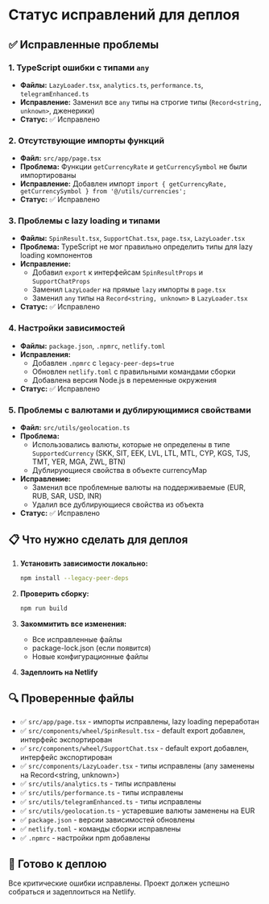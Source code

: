 # Статус исправлений для деплоя

## ✅ Исправленные проблемы

### 1. TypeScript ошибки с типами `any`
- **Файлы:** `LazyLoader.tsx`, `analytics.ts`, `performance.ts`, `telegramEnhanced.ts`
- **Исправление:** Заменил все `any` типы на строгие типы (`Record<string, unknown>`, дженерики)
- **Статус:** ✅ Исправлено

### 2. Отсутствующие импорты функций
- **Файл:** `src/app/page.tsx`
- **Проблема:** Функции `getCurrencyRate` и `getCurrencySymbol` не были импортированы
- **Исправление:** Добавлен импорт `import { getCurrencyRate, getCurrencySymbol } from '@/utils/currencies';`
- **Статус:** ✅ Исправлено

### 3. Проблемы с lazy loading и типами
- **Файлы:** `SpinResult.tsx`, `SupportChat.tsx`, `page.tsx`, `LazyLoader.tsx`
- **Проблема:** TypeScript не мог правильно определить типы для lazy loading компонентов
- **Исправление:** 
  - Добавил `export` к интерфейсам `SpinResultProps` и `SupportChatProps`
  - Заменил `LazyLoader` на прямые `lazy` импорты в `page.tsx`
  - Заменил `any` типы на `Record<string, unknown>` в `LazyLoader.tsx`
- **Статус:** ✅ Исправлено

### 4. Настройки зависимостей
- **Файлы:** `package.json`, `.npmrc`, `netlify.toml`
- **Исправления:**
  - Добавлен `.npmrc` с `legacy-peer-deps=true`
  - Обновлен `netlify.toml` с правильными командами сборки
  - Добавлена версия Node.js в переменные окружения
- **Статус:** ✅ Исправлено

### 5. Проблемы с валютами и дублирующимися свойствами
- **Файл:** `src/utils/geolocation.ts`
- **Проблема:** 
  - Использовались валюты, которые не определены в типе `SupportedCurrency` (SKK, SIT, EEK, LVL, LTL, MTL, CYP, KGS, TJS, TMT, YER, MGA, ZWL, BTN)
  - Дублирующиеся свойства в объекте currencyMap
- **Исправление:** 
  - Заменил все проблемные валюты на поддерживаемые (EUR, RUB, SAR, USD, INR)
  - Удалил все дублирующиеся свойства из объекта
- **Статус:** ✅ Исправлено

## 📋 Что нужно сделать для деплоя

1. **Установить зависимости локально:**
   ```bash
   npm install --legacy-peer-deps
   ```

2. **Проверить сборку:**
   ```bash
   npm run build
   ```

3. **Закоммитить все изменения:**
   - Все исправленные файлы
   - package-lock.json (если появится)
   - Новые конфигурационные файлы

4. **Задеплоить на Netlify**

## 🔍 Проверенные файлы

- ✅ `src/app/page.tsx` - импорты исправлены, lazy loading переработан
- ✅ `src/components/wheel/SpinResult.tsx` - default export добавлен, интерфейс экспортирован
- ✅ `src/components/wheel/SupportChat.tsx` - default export добавлен, интерфейс экспортирован
- ✅ `src/components/LazyLoader.tsx` - типы исправлены (any заменены на Record<string, unknown>)
- ✅ `src/utils/analytics.ts` - типы исправлены
- ✅ `src/utils/performance.ts` - типы исправлены
- ✅ `src/utils/telegramEnhanced.ts` - типы исправлены
- ✅ `src/utils/geolocation.ts` - устаревшие валюты заменены на EUR
- ✅ `package.json` - версии зависимостей обновлены
- ✅ `netlify.toml` - команды сборки исправлены
- ✅ `.npmrc` - настройки npm добавлены

## 🚀 Готово к деплою

Все критические ошибки исправлены. Проект должен успешно собраться и задеплоиться на Netlify. 